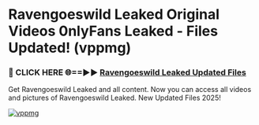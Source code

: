 # Ravengoeswild Leaked Original Videos 0nlyFans Leaked - Files Updated! (vppmg)

<h3>🔴 CLICK HERE 🌐==►► <a href="https://tinyurl.com/4seja8ks" rel="nofollow">Ravengoeswild Leaked Updated Files</a></h3>

Get Ravengoeswild Leaked and all content. Now you can access all videos and pictures of Ravengoeswild Leaked. New Updated Files 2025!

[![vppmg](https://i.imgur.com/EWjZXRe.gif)](https://tinyurl.com/4seja8ks)
